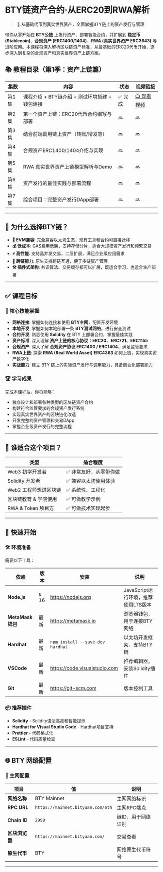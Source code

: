 # BTY链资产合约·从ERC20到RWA解析

> 🚀 **从基础代币到真实世界资产，全面掌握BTY链上的资产发行与管理**

带你从零开始在 **BTY公链** 上发行资产、部署智能合约，并扩展到 **稳定币 (Stablecoin)**、**合规资产 (ERC1400/1404)**、**RWA (真实世界资产 ERC3643)** 等进阶应用。本课程将深入解析区块链资产标准，从最基础的ERC20代币开始，逐步深入到复杂的合规资产和真实世界资产上链方案。

## 📚 教程目录（第1季：资产上链篇）

| 集数 | 内容 | 状态 | 视频链接 |
|------|------|------|----------|
| 第1集 | 课程介绍 + BTY链介绍 + 测试环境搭建 + 钱包连接 | ✅ 完成 | [📺 观看视频](https://www.bilibili.com/video/BV16D4AzFEE3/?share_source=copy_web&vd_source=6dc648c02f2bdc5a6e650dadc1136eed) |
| 第2集 | 第一个资产上链：ERC20代币合约编写与部署 | 🔜 | 🔜 |
| 第3集 | 结合前端调用链上资产（转账/增发等） | 🔜 | 🔜 |
| 第4集 | 合规资产ERC1400/1404介绍与实现 | 🔜 | 🔜 |
| 第5集 | RWA 真实世界资产上链模型解析与Demo | 🔜 | 🔜 |
| 第6集 | 资产发行的最佳实践与部署流程 | 🔜 | 🔜 |
| 第7集 | 综合项目：完整资产发行DApp部署 | 🔜 | 🔜 |

---

## 🎯 为什么选择BTY链？

- **🔄 EVM兼容**: 完全兼容以太坊生态，现有工具和合约可直接迁移
- **💰 低成本**: GAS费用低廉，支持存储分片，适合大规模资产发行和频繁交易
- **⚡ 高性能**: 支持高并发交易，二层扩展，满足企业级应用需求
- **🔗 跨链能力**: 原生支持跨链互通，便于多链资产管理
- **🛠️ 插件式架构**: 共识算法、交易缓存都可以扩展，既适合学习，也适合生产部署

---

## ✅ 课程目标

### 🎯 核心技能掌握
- **网络连接**: 掌握如何连接和使用 **BTY主网**，配置开发环境
- **本地开发**: 掌握如何本地部署一条 **BTY测试网络**，进行安全测试
- **合约开发**: 熟悉使用 **Solidity** 在 BTY 上部署合约，掌握最佳实践
- **资产标准**: 深入理解 **资产上链的核心协议：ERC20、ERC721、ERC1155**
- **合规资产**: 深入了解 **合规资产协议 ERC1400 / ERC1404**，满足监管要求
- **RWA上链**: 探索 **RWA (Real World Asset) ERC4363** 如何上链，实现真实资产数字化
- **实战能力**: 建立 BTY 链上的实际资产发行与调用能力，具备商业化部署能力

### 🏆 学习成果
完成本课程后，你将能够：
- 独立设计和部署各种类型的区块链资产合约
- 构建符合监管要求的合规资产发行系统
- 实现真实世界资产的区块链化改造
- 开发完整的资产管理和交易DApp
- 掌握企业级资产发行的完整流程

---

## 🎯 谁适合这个项目？

| 类型 | 适合程度 |
|------|-----------|
| Web3 初学开发者 | ✅ 非常友好，从零带你做 |
| Solidity 开发者 | ✅ 兼容以太坊使用体验 |
| Web2 工程师想进区块链 | ✅ 系统性、工程化 |
| 区块链教育 & 学院使用 | ✅ 可做教学示例 |
| RWA & Token 项目方 | ✅ 可做技术实现起步 |

---

## 🚀 快速开始

### 🛠️ 环境准备
需要以下工具：

| 依赖 | 版本 | 安装 | 说明 |
|------|------|------|------|
| **Node.js** | ≥ 16 | https://nodejs.org | JavaScript运行环境，推荐使用LTS版本 |
| **MetaMask 钱包** | 最新 | https://metamask.io | 浏览器钱包，用于连接BTY网络 |
| **Hardhat** | 最新 | `npm install --save-dev hardhat` | 以太坊开发框架，支持BTY链 |
| **VSCode** | 最新 | https://code.visualstudio.com | 推荐编辑器，安装Solidity插件 |
| **Git** | 最新 | https://git-scm.com | 版本控制工具 |

### 📦 推荐插件
- **Solidity** - Solidity语法高亮和智能提示
- **Hardhat for Visual Studio Code** - Hardhat项目支持
- **Prettier** - 代码格式化
- **ESLint** - 代码质量检查

---

## 🌐 BTY 网络配置

### 🔗 主网配置
| 项目 | 值 | 说明 |
|------|----|----|
| **网络名称** | BTY Mainnet | 主网网络标识 |
| **RPC URL** | `https://mainnet.bityuan.com/eth` | 主网RPC端点 |
| **Chain ID** | `2999` | 链ID，用于网络识别 |
| **区块浏览器** | `https://mainnet.bityuan.com/` | 交易查看 |
| **原生代币** | BTY | 网络原生代币符号 |

---

